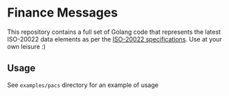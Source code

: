# Finance Messages

This repository contains a full set of Golang code that represents the latest ISO-20022 data elements
as per the [ISO-20022 specifications](https://www.iso20022.org/full_catalogue.page).  Use at your own
leisure :)


## Usage

See `examples/pacs` directory for an example of usage

